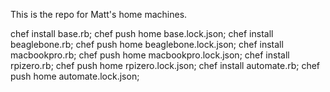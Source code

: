 This is the repo for Matt's home machines.

chef install base.rb; chef push home base.lock.json; chef install beaglebone.rb; chef push home beaglebone.lock.json; chef install macbookpro.rb; chef push home macbookpro.lock.json; chef install rpizero.rb; chef push home rpizero.lock.json; chef install automate.rb; chef push home automate.lock.json;
